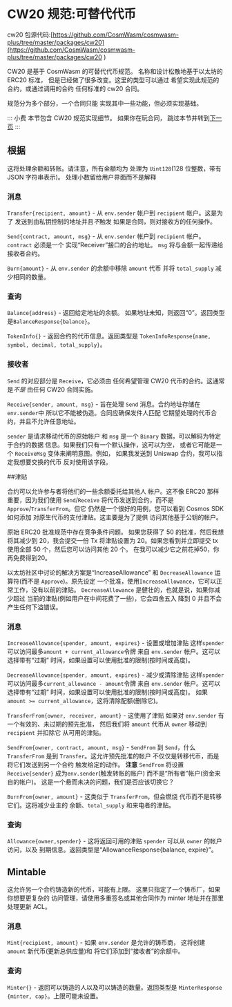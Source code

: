 # CW20 规范:可替代代币

cw20 包源代码:[https://github.com/CosmWasm/cosmwasm-plus/tree/master/packages/cw20](https://github.com/CosmWasm/cosmwasm-plus/tree/master/packages/cw20 )

CW20 是基于 CosmWasm 的可替代代币规范。
名称和设计松散地基于以太坊的 ERC20 标准，
但是已经做了很多改变。这里的类型可以通过
希望实现此规范的合约，或通过调用的合约
任何标准的 cw20 合同。

规范分为多个部分，一个合同只能
实现其中一些功能，但必须实现基础。

::: 小费
本节包含 CW20 规范实现细节。
如果你在玩合同，
跳过本节并转到[下一页](03-cw20-base-tutorial.md)
:::

## 根据

这将处理余额和转账。请注意，所有金额均为
处理为 `Uint128`(128 位整数，带有 JSON 字符串表示)。
处理小数留给用户界面而不是解释

### 消息

`Transfer{recipient, amount}` - 从
`env.sender` 帐户到 `recipient` 帐户。这是为了
发送到由私钥控制的地址并且*不*触发
如果是合同，则对接收方的任何操作。

`Send{contract, amount, msg}` - 从
`env.sender` 帐户到 `recipient` 帐户。 `contract` 必须是一个
实现“Receiver”接口的合约地址。 `msg`
将与金额一起传递给接收者合约。

`Burn{amount}` - 从 `env.sender` 的余额中移除 `amount` 代币
并将 `total_supply` 减少相同的数量。

### 查询

`Balance{address}` - 返回给定地址的余额。
如果地址未知，则返回“0”。返回类型
是`BalanceResponse{balance}`。

`TokenInfo{}` - 返回合约的代币信息。返回类型是
`TokenInfoResponse{name, symbol, decimal, total_supply}`。

### 接收者

`Send` 的对应部分是 `Receive`，它必须由
任何希望管理 CW20 代币的合约。这通常是*不是*
由任何 CW20 合同实施。

`Receive{sender, amount, msg}` - 旨在处理 `Send`
消息。合约地址存储在`env.sender`中
所以它不能被伪造。合同应确保发件人匹配
它期望处理的代币合约，并且不允许任意地址。

`sender` 是请求移动代币的原始帐户
和 `msg` 是一个 `Binary` 数据，可以解码为特定于合约的数据
信息。如果我们只有一个默认操作，这可以为空，
或者它可能是一个 `ReceiveMsg` 变体来阐明意图。例如，
如果我发送到 Uniswap 合约，我可以指定我想要交换的代币
反对使用该字段。

##津贴

合约可以允许参与者将他们的一些余额委托给其他人
帐户。这不像 ERC20 那样重要，因为我们使用 `Send`/`Receive`
将代币发送到合约，而不是 `Approve`/`TransferFrom`。但它
仍然是一个很好的用例，您可以看到 Cosmos SDK 如何添加
对原生代币的支付津贴。这主要是为了提供
访问其他基于公钥的帐户。

原始 ERC20 批准规范中存在竞争条件问题。
如果您获得了 50 的批准，然后我想将其减少到 20，我会提交一份
Tx 将津贴设置为 20。如果您看到并立即提交 tx
使用全部 50 个，然后您可以访问其他 20 个。
在我可以减少它之前花掉50，你再免费得到20。

以太坊社区中讨论的解决方案是“IncreaseAllowance”
和 `DecreaseAllowance` 运算符(而不是 `Approve`)。原先设定
一个批准，使用`IncreaseAllowance`，它可以正常工作，没有以前的津贴。
`DecreaseAllowance` 是健壮的，也就是说，如果你减少超过
当前的津贴(例如用户在中间花费了一些)，它会四舍五入
降到 0 并且不会产生任何下溢错误。

### 消息

`IncreaseAllowance{spender, amount, expires}` - 设置或增加津贴
这样`spender`可以访问最多`amount + current_allowance`令牌
来自 `env.sender` 帐户。这可以选择带有“过期”
时间，如果设置可以使用批准的限制(按时间或高度)。

`DecreaseAllowance{spender, amount, expires}` - 减少或清除津贴
这样`spender`可以访问最多`current_allowance - amount`令牌
来自 `env.sender` 帐户。这可以选择带有“过期”
时间，如果设置可以使用批准的限制(按时间或高度)。
如果`amount >= current_allowance`，这将清除配额(删除它)。

`TransferFrom{owner, receiver, amount}` - 这使用了津贴
如果对 `env.sender` 有一个有效的、未过期的预先批准，
然后我们将 `amount` 代币从 `owner` 移动到 `recipient` 并扣除它
从可用的津贴。

`SendFrom{owner, contract, amount, msg}` - `SendFrom` 到 `Send`，什么
`TransferFrom` 是到 `Transfer`。这允许预先批准的帐户
不仅仅是转移代币，而是将它们发送到另一个合约
触发给定的动作。 **注意** `SendFrom` 将设置 `Receive{sender}`
成为`env.sender`(触发转账的账户)
而不是“所有者”帐户(资金来自的帐户)。
这是一个悬而未决的问题，我们是否应该切换它？

`BurnFrom{owner, amount}` - 这类似于 `TransferFrom`，但会燃烧
代币而不是转移它们。这将减少业主的
余额、`total_supply` 和来电者的津贴。

### 查询

`Allowance{owner,spender}` - 这将返回可用的津贴
`spender` 可以从 `owner` 的帐户访问，以及
到期信息。返回类型是“AllowanceResponse{balance, expire}”。

## Mintable

这允许另一个合约铸造新的代币，可能有上限。
这里只指定了一个铸币厂，如果你想要更复杂的
访问管理，请使用多重签名或其他合同作为
minter 地址并在那里处理更新 ACL。

### 消息

`Mint{recipient, amount}` - 如果 `env.sender` 是允许的铸币商，
这将创建 `amount` 新代币(更新总供应量)和
将它们添加到“接收者”的余额中。

### 查询

`Minter{}` - 返回可以铸造的人以及可以铸造的数量。返回类型是
`MinterResponse {minter, cap}`。上限可能未设置。
